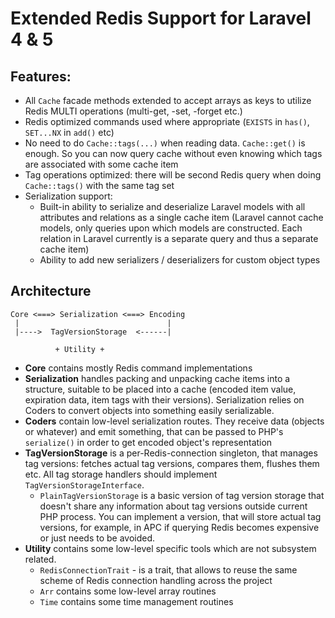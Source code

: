 Extended Redis Support for Laravel 4 & 5
=========================================

Features:
-----------------------------------------

 - All `Cache` facade methods extended to accept arrays as keys to utilize Redis MULTI operations (multi-get, -set, -forget etc.)
 - Redis optimized commands used where appropriate (`EXISTS` in `has()`, `SET...NX` in `add()` etc)
 - No need to do `Cache::tags(...)` when reading data. `Cache::get()` is enough. 
 So you can now query cache without even knowing which tags are associated with some cache item
 - Tag operations optimized: there will be second Redis query when doing `Cache::tags()` with the same tag set
 - Serialization support:
   - Built-in ability to serialize and deserialize Laravel models with all attributes and relations as a single 
   cache item (Laravel cannot cache models, only queries upon which models are constructed. Each relation in 
   Laravel currently is a separate query and thus a separate cache item) 
   - Ability to add new serializers / deserializers for custom object types
   
   
Architecture
-----------------------------------------
```
Core <===> Serialization <===> Encoding
 |                                 | 
 |---->  TagVersionStorage  <------|
 
          + Utility +
```

 - **Core** contains mostly Redis command implementations
 - **Serialization** handles packing and unpacking cache items into a structure, suitable to be placed into a cache
 (encoded item value, expiration data, item tags with their versions). Serialization relies on Coders to convert objects into 
 something easily serializable.
 - **Coders** contain low-level serialization routes. They receive data (objects or whatever) and emit something, that
 can be passed to PHP's `serialize()` in order to get encoded object's representation
 - **TagVersionStorage** is a per-Redis-connection singleton, that manages tag versions: fetches actual tag versions, 
 compares them, flushes them etc. All tag storage handlers should implement `TagVersionStorageInterface`. 
   - `PlainTagVersionStorage` is a basic version of tag version storage that doesn't share any information about tag 
   versions outside current PHP process. You can implement a version, that will store actual tag versions,
    for example, in APC if querying Redis becomes expensive or just needs to be avoided.
 - **Utility** contains some low-level specific tools which are not subsystem related.
   - `RedisConnectionTrait` - is a trait, that allows to reuse the same scheme of Redis connection handling across the
   project
   - `Arr` contains some low-level array routines
   - `Time` contains some time management routines